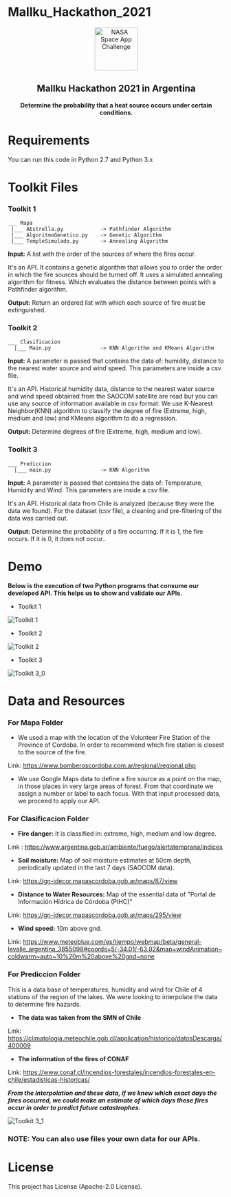 # Mallku_Hackathon_2021
<p align="center">
 <img width="100px" src="https://github.com/cabustillo13/Mallku_Hackathon_2021/blob/main/Demo/logo_mallku.png" align="center" alt="NASA Space App Challenge" />
 <h2 align="center">Mallku Hackathon 2021 in Argentina</h2>
 <p align="center"><b>Determine the probability that a heat source occurs under certain conditions.</b></p>
</p>

# Requirements

You can run this code in Python 2.7 and Python 3.x

# Toolkit Files

### Toolkit 1

```
___ Mapa
 |___ AEstrella.py            -> Pathfinder Algorithm
 |___ AlgoritmoGenetico.py    -> Genetic Algorithm
 |___ TempleSimulado.py       -> Annealing Algorithm
``` 
**Input:** A list with the order of the sources of where the fires occur.  

It's an API. It contains a genetic algorithm that allows you to order the order in which the fire sources should be turned off. It uses a simulated annealing algorithm for fitness. Which evaluates the distance between points with a Pathfinder algorithm. 

**Output:** Return an ordered list with which each source of fire must be extinguished.

### Toolkit 2

```
___ Clasificacion
  |___ Main.py                -> KNN Algorithm and KMeans Algorithm
```
 
**Input:** A parameter is passed that contains the data of: humidity, distance to the nearest water source and wind speed. This parameters are inside a csv file.
 
It's an API. Historical humidity data, distance to the nearest water source and wind speed obtained from the SAOCOM satellite are read but you can use any source of information available in csv format. We use K-Nearest Neighbor(KNN) algorithm to classify the degree of fire (Extreme, high, medium and low) and KMeans algorithm to do a regression.
 
 **Output:** Determine degrees of fire (Extreme, high, medium and low).
 
 ### Toolkit 3

```
___ Prediccion
  |___ main.py                -> KNN Algorithm 
 ```
 
**Input:** A parameter is passed that contains the data of: Temperature, Humidity and Wind. This parameters are inside a csv file.
 
It's an API. Historical data from Chile is analyzed (because they were the data we found). For the dataset (csv file), a cleaning and pre-filtering of the data was carried out.
 
 **Output:** Determine the probability of a fire occurring. If it is 1, the fire occurs. If it is 0, it does not occur..
 
 # Demo
 
 **Below is the execution of two Python programs that consume our developed API. This helps us to show and validate our APIs.**
 
 - Toolkit 1
 
 ![Toolkit 1](https://github.com/cabustillo13/Mallku_Hackathon_2021/blob/main/Demo/Toolkit1.gif)

- Toolkit 2
 
 ![Toolkit 2](https://github.com/cabustillo13/Mallku_Hackathon_2021/blob/main/Demo/Toolkit2.gif)

- Toolkit 3
 
 ![Toolkit 3_0](https://github.com/cabustillo13/Mallku_Hackathon_2021/blob/main/Demo/toolkit3.JPG)

 # Data and Resources
 
### For Mapa Folder

- We used a map with the location of the Volunteer Fire Station of the Province of Cordoba. In order to recommend which fire station is closest to the source of the fire.

Link: https://www.bomberoscordoba.com.ar/regional/regional.php

- We use Google Maps data to define a fire source as a point on the map, in those places in very large areas of forest. From that coordinate we assign a number or label to each focus. With that input processed data, we proceed to apply our API.

### For Clasificacion Folder

- **Fire danger:** It is classified in: extreme, high, medium and low degree.

Link : https://www.argentina.gob.ar/ambiente/fuego/alertatemprana/indices

- **Soil moisture:** Map of soil moisture estimates at 50cm depth, periodically updated in the last 7 days (SAOCOM data).

Link: https://gn-idecor.mapascordoba.gob.ar/maps/87/view

- **Distance to Water Resources:** Map of the essential data of "Portal de Información Hídrica de Córdoba (PIHC)"

Link: https://gn-idecor.mapascordoba.gob.ar/maps/295/view

- **Wind speed:** 10m above gnd.

Link: https://www.meteoblue.com/es/tiempo/webmap/beta/general-levalle_argentina_3855098#coords=5/-34.01/-63.92&map=windAnimation~coldwarm~auto~10%20m%20above%20gnd~none

### For Prediccion Folder

This is a data base of temperatures, humidity and wind for Chile of 4 stations of the region of the lakes. We were looking to interpolate the data to determine fire hazards.

- **The data was taken from the SMN of Chile**

Link: https://climatologia.meteochile.gob.cl/application/historico/datosDescarga/400009

- **The information of the fires of CONAF**

Link: https://www.conaf.cl/incendios-forestales/incendios-forestales-en-chile/estadisticas-historicas/

***From the interpolation and these data, if we knew which exact days the fires occurred, we could make an estimate of which days these fires occur in order to predict future catastrophes.***

 ![Toolkit 3_1](https://github.com/cabustillo13/Mallku_Hackathon_2021/blob/main/Demo/graph_toolkit3.jpg)

### NOTE: You can also use files your own data for our APIs.

# License

This project has License (Apache-2.0 License).
